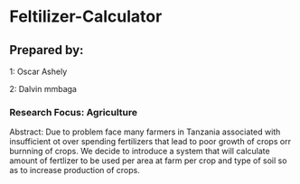 # Feltilizer-Calculator

## Prepared by:
   1: Oscar Ashely
   
   2: Dalvin mmbaga

### Research Focus: Agriculture

Abstract: Due to problem face many farmers in Tanzania associated with insufficient ot over spending fertilizers that lead to poor growth of crops orr burnning of crops. We decide to introduce a system that will calculate amount of fertlizer to be used per area at farm per crop and type of soil so as to increase production of crops.
